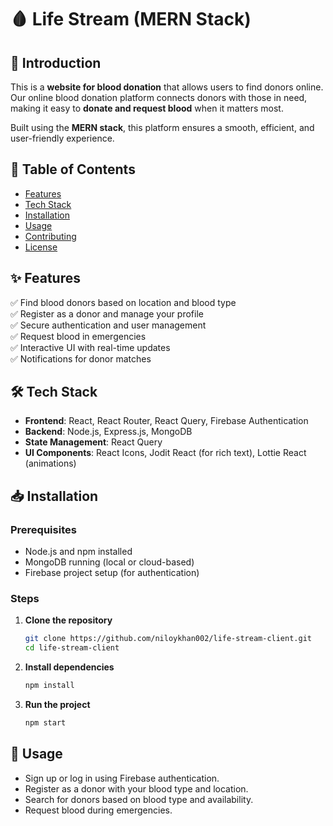 # 🩸 Life Stream (MERN Stack)  

## 📌 Introduction  
This is a **website for blood donation** that allows users to find donors online. Our online blood donation platform connects donors with those in need, making it easy to **donate and request blood** when it matters most.  

Built using the **MERN stack**, this platform ensures a smooth, efficient, and user-friendly experience.  

## 📖 Table of Contents  
- [Features](#features)  
- [Tech Stack](#tech-stack)  
- [Installation](#installation)  
- [Usage](#usage)  
- [Contributing](#contributing)  
- [License](#license)  

## ✨ Features  
✅ Find blood donors based on location and blood type  
✅ Register as a donor and manage your profile  
✅ Secure authentication and user management  
✅ Request blood in emergencies  
✅ Interactive UI with real-time updates  
✅ Notifications for donor matches  

## 🛠 Tech Stack  
- **Frontend**: React, React Router, React Query, Firebase Authentication  
- **Backend**: Node.js, Express.js, MongoDB  
- **State Management**: React Query  
- **UI Components**: React Icons, Jodit React (for rich text), Lottie React (animations)  

## 📥 Installation  

### Prerequisites  
- Node.js and npm installed  
- MongoDB running (local or cloud-based)  
- Firebase project setup (for authentication)  

### Steps  

1. **Clone the repository**  
   ```bash
   git clone https://github.com/niloykhan002/life-stream-client.git
   cd life-stream-client
   ```

2. **Install dependencies**  
   ```bash
   npm install
   ```

3. **Run the project**  
   ```bash
   npm start
   ```

## 🚀 Usage  
- Sign up or log in using Firebase authentication.  
- Register as a donor with your blood type and location.  
- Search for donors based on blood type and availability.  
- Request blood during emergencies.  

